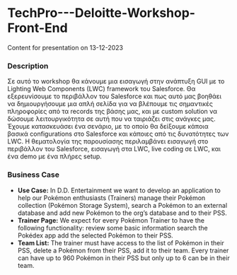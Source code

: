 # TechPro---Deloitte-Workshop-Front-End
Content for presentation on 13-12-2023 

### Description
Σε αυτό το workshop θα κάνουμε μια εισαγωγή στην ανάπτυξη GUI με το Lighting Web Components (LWC) framework του Salesforce. Θα εξερευνίσουμε το περιβάλλον του Salesforce και πως αυτό μας βοηθάει να δημιουργήσουμε μια απλή σελίδα για να βλέπουμε τις σημαντικές πληροφορίες από τα records της βάσης μας, και με custom solution να δώσουμε λειτουργικότητα σε αυτή που να ταιριάζει στις ανάγκες μας. Έχουμε κατασκευάσει ένα σενάριο, με το οποίο θα δείξουμε κάποια βασικά configurations στο Salesforce και κάποιες από τις δυνατότητες των LWC. Η θεματολογία της παρουσίασης περιλαμβάνει εισαγωγή στο περιβάλλον του Salesforce, εισαγωγή στα LWC, live coding σε LWC, και ένα demo με ένα πλήρες setup.

### Business Case
* **Use Case:** 
In D.D. Entertainment we want to develop an application to help our Pokémon enthusiasts (Trainers) manage their Pokémon collection (Pokémon Storage System), search a Pokémon to an external database and add new Pokémon to the org’s database and to their PSS.
* **Trainer Page:** 
  We expect for every Pokémon Trainer to have the following functionality:
  review some basic information
  search the Pokédex app
  add the selected Pokémon to their PSS.
* **Team List:** 
  The trainer must have access to the list of Pokémon in their PSS, delete a Pokémon from their PSS, add it to their team.​
  Every trainer can have up to 960 Pokémon in their PSS but only up to 6 can be in their team.​




